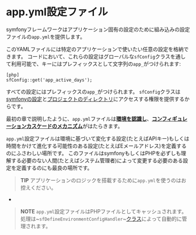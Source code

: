 app.yml設定ファイル
===================

symfonyフレームワークはアプリケーション固有の設定のために組み込みの設定ファイルの`app.yml`を提供します。

このYAMLファイルには特定のアプリケーションで使いたい任意の設定を格納できます。
コードにおいて、これらの設定はグローバルな`sfConfig`クラスを通して利用可能で、キーにはプレフィックスとして文字列の`app_`がつけられます:

    [php]
    sfConfig::get('app_active_days');

すべての設定にはプレフィックスの`app_`がつけられます。
`sfConfig`クラスは[symfonyの設定](#chapter_03_sub_configuration_settings)と[プロジェクトのディレクトリ](#chapter_03_sub_directorie)にアクセスする権限を提供するからです。

最初の章で説明したように、`app.yml`ファイルは[**環境を認識し**](#chapter_03_environment_awareness)、[**コンフィギュレーションカスケードのメカニズム**](#chapter_03_configuration_cascade)がはたらきます。

`app.yml`設定ファイルは環境に基づいて変化する設定(たとえばAPIキー)もしくは時間をかけて進化する可能性のある設定(たとえばEメールアドレス)を定義するのにふさわしい場所です。
このファイルはsymfonyもしくはPHPを必ずしも理解する必要のない人間(たとえばシステム管理者)によって変更する必要のある設定を定義するのにも最良の場所です。

>**TIP**
>アプリケーションのロジックを搭載するために`app.yml`を使うのはお控えください。

-

>**NOTE**
>`app.yml`設定ファイルはPHPファイルとしてキャッシュされます。
>処理は~`sfDefineEnvironmentConfigHandler`~[クラス](#chapter_14_config_handlers_yml)によって自動的に管理されます。
